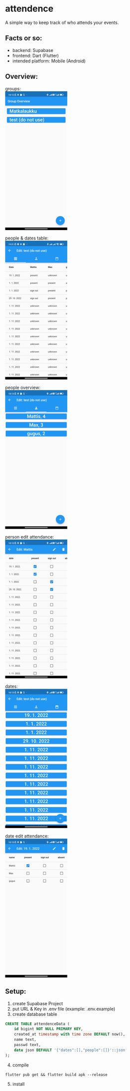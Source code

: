 # attendence
A simple way to keep track of who attends your events.

## Facts or so:
 - backend: Supabase
 - frontend: Dart (Flutter)
 - intended platform: Mobile (Android)

## Overview:

groups:
<br> <img src="./documentation/pictures/overview.jpg" alt="group overview" width="200"/>

people & dates table:
<br> <img src="./documentation/pictures/table.jpg" alt="table overview" width="200"/>

people overview:
<br> <img src="./documentation/pictures/people.jpg" alt="people overview" width="200"/>

person edit attendance:
<br> <img src="./documentation/pictures/person_edit.jpg" alt="person overview" width="200"/>

dates:
<br> <img src="./documentation/pictures/dates.jpg" alt="dates overview" width="200"/>

date edit attendance:
<br> <img src="./documentation/pictures/date_edit.jpg" alt="dates overview" width="200"/>


## Setup:
1. create Supabase Project
2. put URL & Key in .env file (example: .env.example)
3. create database table
```sql
CREATE TABLE attendenceData (
    id bigint NOT NULL PRIMARY KEY,
    created_at timestamp with time zone DEFAULT now(),
    name text,
    passwd text,
    data json DEFAULT '{"dates":[],"people":[]}'::json
);
```
4. compile
```console
flutter pub get && flutter build apk --release
```
5. install
